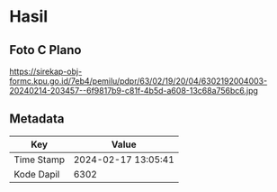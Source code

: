 # Hasil

## Foto C Plano

https://sirekap-obj-formc.kpu.go.id/7eb4/pemilu/pdpr/63/02/19/20/04/6302192004003-20240214-203457--6f9817b9-c81f-4b5d-a608-13c68a756bc6.jpg


## Metadata

| Key        | Value               |
| ---------- | ------------------- |
| Time Stamp | 2024-02-17 13:05:41 |
| Kode Dapil | 6302                |



